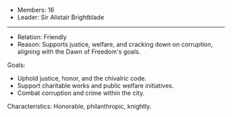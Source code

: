  
- Members: 16
- Leader: Sir Alistair Brightblade
___
- Relation: Friendly
- Reason: Supports justice, welfare, and cracking down on corruption, aligning with the Dawn of Freedom's goals.

Goals: 
- Uphold justice, honor, and the chivalric code.
- Support charitable works and public welfare initiatives.
- Combat corruption and crime within the city.

Characteristics: Honorable, philanthropic, knightly.